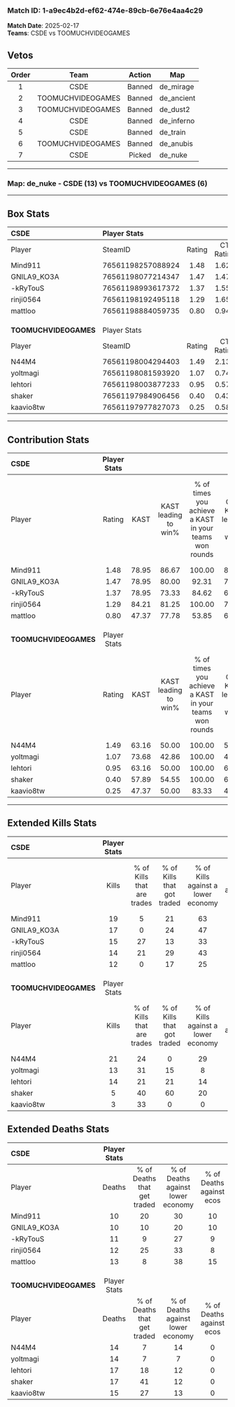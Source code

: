 ### Match ID: 1-a9ec4b2d-ef62-474e-89cb-6e76e4aa4c29  
**Match Date**: 2025-02-17  
**Teams**: CSDE vs TOOMUCHVIDEOGAMES  

## Vetos  

| Order | Team | Action | Map |
| :---: | :--: | :----: | --- |
| 1 | CSDE | Banned | de_mirage |
| 2 | TOOMUCHVIDEOGAMES | Banned | de_ancient |
| 3 | TOOMUCHVIDEOGAMES | Banned | de_dust2 |
| 4 | CSDE | Banned | de_inferno |
| 5 | CSDE | Banned | de_train |
| 6 | TOOMUCHVIDEOGAMES | Banned | de_anubis |
| 7 | CSDE | Picked | de_nuke |

---  

### **Map**: de_nuke - CSDE (13) vs TOOMUCHVIDEOGAMES (6)  
---  

## Box Stats  

| **CSDE**              | Player Stats      |        |           |          |       |       |       |         |        |      |     |
| :- | :- | :-: | :-: | :-: | :-: | :-: | :-: | :-: | :-: | :-: | :-: |
| Player                | SteamID           | Rating | CT Rating | T Rating | KAST  |  ADR  | Kills | Assists | Deaths | K/D  | HS% |
| Mind911               | 76561198257088924 |  1.48  |   1.628   |  1.386   | 78.95 | 73.7  |  19   |    4    |   10   | 1.90 | 31  |
| GNILA9_KO3A           | 76561198077214347 |  1.47  |   1.479   |  1.528   | 78.95 | 97.5  |  17   |    5    |   10   | 1.70 | 58  |
| -kRyTouS              | 76561198993617372 |  1.37  |   1.551   |  1.128   | 78.95 | 96.4  |  15   |    9    |   11   | 1.36 | 66  |
| rinji0564             | 76561198192495118 |  1.29  |   1.652   |  0.917   | 84.21 | 91.2  |  14   |    5    |   12   | 1.17 | 35  |
| mattloo               | 76561198884059735 |  0.80  |   0.944   |  0.616   | 47.37 | 62.9  |  12   |    1    |   13   | 0.92 | 58  |
|                       |                   |        |           |          |       |       |       |         |        |      |     |
|                       |                   |        |           |          |       |       |       |         |        |      |     |
|                       |                   |        |           |          |       |       |       |         |        |      |     |
| **TOOMUCHVIDEOGAMES** | Player Stats      |        |           |          |       |       |       |         |        |      |     |
| Player                | SteamID           | Rating | CT Rating | T Rating | KAST  |  ADR  | Kills | Assists | Deaths | K/D  | HS% |
| N44M4                 | 76561198004294403 |  1.49  |   2.134   |  1.156   | 63.16 | 126.0 |  21   |    0    |   14   | 1.50 | 61  |
| yoltmagi              | 76561198081593920 |  1.07  |   0.742   |  1.303   | 73.68 | 79.4  |  13   |    3    |   14   | 0.93 | 53  |
| lehtori               | 76561198003877233 |  0.95  |   0.578   |  1.306   | 63.16 | 82.7  |  14   |    1    |   17   | 0.82 | 78  |
| shaker                | 76561197984906456 |  0.40  |   0.431   |  0.720   | 57.89 | 45.1  |   5   |    4    |   17   | 0.29 | 80  |
| kaavio8tw             | 76561197977827073 |  0.25  |   0.589   |  0.250   | 47.37 | 34.7  |   3   |    3    |   15   | 0.20 | 100 |
---  

## Contribution Stats  

| **CSDE**              | Player Stats |       |                      |                                                        |                           |                                                             |                          |                                                            |
| :- | :-: | :-: | :-: | :-: | :-: | :-: | :-: | :-: |
| Player                |    Rating    | KAST  | KAST leading to win% | % of times you achieve a KAST in your teams won rounds | CT - KAST leading to win% | CT - % of times you achieve a KAST in your teams won rounds | T - KAST leading to win% | T - % of times you achieve a KAST in your teams won rounds |
| Mind911               |     1.48     | 78.95 |        86.67         |                         100.00                         |           80.00           |                           100.00                            |          100.00          |                           100.00                           |
| GNILA9_KO3A           |     1.47     | 78.95 |        80.00         |                         92.31                          |           72.73           |                           100.00                            |          100.00          |                           80.00                            |
| -kRyTouS              |     1.37     | 78.95 |        73.33         |                         84.62                          |           63.64           |                            87.50                            |          100.00          |                           80.00                            |
| rinji0564             |     1.29     | 84.21 |        81.25         |                         100.00                         |           72.73           |                           100.00                            |          100.00          |                           100.00                           |
| mattloo               |     0.80     | 47.37 |        77.78         |                         53.85                          |           66.67           |                            50.00                            |          100.00          |                           60.00                            |
|                       |              |       |                      |                                                        |                           |                                                             |                          |                                                            |
|                       |              |       |                      |                                                        |                           |                                                             |                          |                                                            |
|                       |              |       |                      |                                                        |                           |                                                             |                          |                                                            |
| **TOOMUCHVIDEOGAMES** | Player Stats |       |                      |                                                        |                           |                                                             |                          |                                                            |
| Player                |    Rating    | KAST  | KAST leading to win% | % of times you achieve a KAST in your teams won rounds | CT - KAST leading to win% | CT - % of times you achieve a KAST in your teams won rounds | T - KAST leading to win% | T - % of times you achieve a KAST in your teams won rounds |
| N44M4                 |     1.49     | 63.16 |        50.00         |                         100.00                         |           50.00           |                           100.00                            |          50.00           |                           100.00                           |
| yoltmagi              |     1.07     | 73.68 |        42.86         |                         100.00                         |           40.00           |                           100.00                            |          44.44           |                           100.00                           |
| lehtori               |     0.95     | 63.16 |        50.00         |                         100.00                         |           66.67           |                           100.00                            |          44.44           |                           100.00                           |
| shaker                |     0.40     | 57.89 |        54.55         |                         100.00                         |           66.67           |                           100.00                            |          50.00           |                           100.00                           |
| kaavio8tw             |     0.25     | 47.37 |        50.00         |                         83.33                          |           40.00           |                           100.00                            |          60.00           |                           75.00                            |
---  

## Extended Kills Stats  

| **CSDE**              | Player Stats |                            |                            |                                    |                         |                              |                                 |                                       |                    |           |
| :- | :-: | :-: | :-: | :-: | :-: | :-: | :-: | :-: | :-: | :-: |
| Player                |    Kills     | % of Kills that are trades | % of Kills that got traded | % of Kills against a lower economy | % of Kills against ecos | % of Kills that are flawless | % of Kills that are close duels | % of Kills that are assisted by flash | Pistol Round Kills | AWP Kills |
| Mind911               |      19      |             5              |             21             |                 63                 |           21            |              68              |                5                |                   5                   |         0          |     0     |
| GNILA9_KO3A           |      17      |             0              |             24             |                 47                 |           24            |              59              |                0                |                   0                   |         0          |     1     |
| -kRyTouS              |      15      |             27             |             13             |                 33                 |           13            |              73              |                0                |                   0                   |         0          |     1     |
| rinji0564             |      14      |             21             |             29             |                 43                 |           21            |              86              |                0                |                   7                   |         2          |     0     |
| mattloo               |      12      |             0              |             17             |                 25                 |           17            |              42              |                8                |                   0                   |         0          |     2     |
|                       |              |                            |                            |                                    |                         |                              |                                 |                                       |                    |           |
|                       |              |                            |                            |                                    |                         |                              |                                 |                                       |                    |           |
|                       |              |                            |                            |                                    |                         |                              |                                 |                                       |                    |           |
| **TOOMUCHVIDEOGAMES** | Player Stats |                            |                            |                                    |                         |                              |                                 |                                       |                    |           |
| Player                |    Kills     | % of Kills that are trades | % of Kills that got traded | % of Kills against a lower economy | % of Kills against ecos | % of Kills that are flawless | % of Kills that are close duels | % of Kills that are assisted by flash | Pistol Round Kills | AWP Kills |
| N44M4                 |      21      |             24             |             0              |                 29                 |           24            |              90              |                0                |                   0                   |         0          |     4     |
| yoltmagi              |      13      |             31             |             15             |                 8                  |            0            |              62              |                0                |                   0                   |         0          |     2     |
| lehtori               |      14      |             21             |             21             |                 14                 |            0            |              64              |                0                |                  14                   |         1          |     3     |
| shaker                |      5       |             40             |             60             |                 20                 |            0            |              60              |               20                |                   0                   |         0          |     0     |
| kaavio8tw             |      3       |             33             |             0              |                 0                  |            0            |              67              |                0                |                   0                   |         0          |     1     |
## Extended Deaths Stats  

| **CSDE**              | Player Stats |                             |                                   |                          |                               |                            |                           |               |
| :- | :-: | :-: | :-: | :-: | :-: | :-: | :-: | :-: |
| Player                |    Deaths    | % of Deaths that get traded | % of Deaths against lower economy | % of Deaths against ecos | % of Deaths that are flawless | % of Deaths that are close | % of Deaths while blinded | Deaths to AWP |
| Mind911               |      10      |             20              |                30                 |            10            |              60               |             0              |             0             |       0       |
| GNILA9_KO3A           |      10      |             10              |                20                 |            10            |              60               |             0              |             0             |       0       |
| -kRyTouS              |      11      |              9              |                27                 |            9             |              64               |             9              |             0             |       1       |
| rinji0564             |      12      |             25              |                33                 |            8             |              83               |             0              |             0             |       0       |
| mattloo               |      13      |              8              |                38                 |            15            |              92               |             0              |            15             |       0       |
|                       |              |                             |                                   |                          |                               |                            |                           |               |
|                       |              |                             |                                   |                          |                               |                            |                           |               |
|                       |              |                             |                                   |                          |                               |                            |                           |               |
| **TOOMUCHVIDEOGAMES** | Player Stats |                             |                                   |                          |                               |                            |                           |               |
| Player                |    Deaths    | % of Deaths that get traded | % of Deaths against lower economy | % of Deaths against ecos | % of Deaths that are flawless | % of Deaths that are close | % of Deaths while blinded | Deaths to AWP |
| N44M4                 |      14      |              7              |                14                 |            0             |              79               |             0              |             0             |       0       |
| yoltmagi              |      14      |              7              |                 7                 |            0             |              71               |             7              |             0             |       0       |
| lehtori               |      17      |             18              |                12                 |            0             |              53               |             6              |             0             |       0       |
| shaker                |      17      |             41              |                12                 |            0             |              65               |             0              |            12             |       1       |
| kaavio8tw             |      15      |             27              |                13                 |            0             |              73               |             0              |             0             |       1       |
